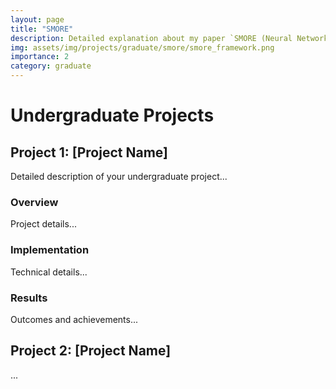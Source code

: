 ```yaml
---
layout: page
title: "SMORE"
description: Detailed explanation about my paper `SMORE (Neural Networks, 2024)`
img: assets/img/projects/graduate/smore/smore_framework.png
importance: 2
category: graduate
---
```


# Undergraduate Projects

## Project 1: [Project Name]
Detailed description of your undergraduate project...

### Overview
Project details...

### Implementation
Technical details...

### Results
Outcomes and achievements...

## Project 2: [Project Name]
...
